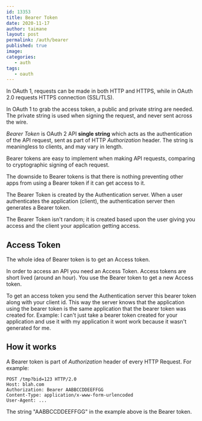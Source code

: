```yaml
---
id: 13353
title: Bearer Token
date: 2020-11-17
author: taimane
layout: post
permalink: /auth/bearer
published: true
image: 
categories:
   - auth
tags:
   - oauth
---
```

In OAuth 1, requests can be made in both HTTP and HTTPS, while in OAuth 2.0 requests HTTPS connection (SSL/TLS).

In OAuth 1 to grab the access token, a public and private string are needed. The private string is used when signing the request, and never sent across the wire.

*Bearer Token* is OAuth 2 API **single string** which acts as the authentication of the API request, sent as part of HTTP *Authorization* header. The string is meaningless to clients, and may vary in length.

Bearer tokens are easy to implement when making API requests, comparing to cryptographic signing of each request.

The downside to Bearer tokens is that there is nothing preventing other apps from using a Bearer token if it can get access to it.

The Bearer Token is created by the Authentication server. When a user authenticates the application (client), the authentication server then generates a Bearer token.

The Bearer Token isn't random; it is created based upon the user giving you access and the client your application getting access.

## Access Token

The whole idea of Bearer token is to get an Access token. 

In order to access an API you need an Access Token. Access tokens are short lived (around an hour). You use the Bearer token to get a new Access token. 

To get an access token you send the Authentication server this bearer token along with your client id. This way the server knows that the application using the bearer token is the same application that the bearer token was created for. Example: I can't just take a bearer token created for your application and use it with my application it wont work because it wasn't generated for me.

## How it works

A Bearer token is part of *Authorization* header of every HTTP Request. For example:

```
POST /tmp?bid=123 HTTP/2.0
Host: blah.com
Authorization: Bearer AABBCCDDEEFFGG
Content-Type: application/x-www-form-urlencoded
User-Agent: ...
```

The string "AABBCCDDEEFFGG" in the example above is the Bearer token.


